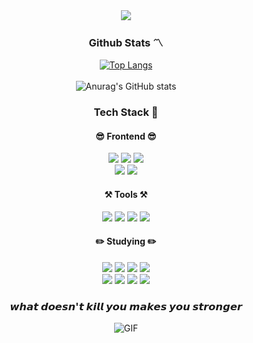 <div align="center">
  <img src="https://capsule-render.vercel.app/api?type=Cylinder&color=8EC96D&height=150&section=header&text=LeeSeMin%0AGitHub:)&animation=blinking&fontColor=ffffff&fontSize=50" />
</div>

<h3 align='center'>
  Github Stats 〽️
</h3>

<div align="center">
  <div align="center">
    <a href="https://github.com/anuraghazra/github-readme-stats">
      <img src="https://github-readme-stats.vercel.app/api/top-langs/?username=smnm1998" alt="Top Langs">
    </a>
  </div><br>
  <img src="https://github-readme-stats.vercel.app/api?username=smnm1998&count_private=true&show_icons=true&theme=shadow_green" alt="Anurag's GitHub stats">
</div>


<h3 align='center'>
  Tech Stack 🧱
</h3>
<div align='center'>
  <h4>
    😎 Frontend 😎
  </h4>
    <img src="https://img.shields.io/badge/html5-E34F26?style=for-the-badge&logo=html5&logoColor=white">
    <img src="https://img.shields.io/badge/Css-1572B6?style=for-the-badge&logo=Css3&logoColor=white">
    <img src="https://img.shields.io/badge/javascript-F7DF1E?style=for-the-badge&logo=javascript&logoColor=black"><br>
    <img src="https://img.shields.io/badge/React-61DAFB?style=for-the-badge&logo=React&logoColor=black">
    <img src="https://img.shields.io/badge/styled_components-DB7093?style=for-the-badge&logo=styledcomponents&logoColor=black">
  <h4>
    ⚒️ Tools ⚒️
  </h4>
    <img src="https://img.shields.io/badge/git-F05032?style=for-the-badge&logo=git&logoColor=white">
    <img src="https://img.shields.io/badge/github-181717?style=for-the-badge&logo=github&logoColor=white">
    <img src="https://img.shields.io/badge/notion-000000?style=for-the-badge&logo=notion&logoColor=white">
    <img src="https://img.shields.io/badge/VSCode-007ACC?style=for-the-badge&logo=visualstudiocode&logoColor=white">
  <h4>
    ✏️ Studying ✏️
  </h4>
  <img src="https://img.shields.io/badge/typescript-3178C6?style=for-the-badge&logo=typescript&logoColor=white">
  <img src="https://img.shields.io/badge/redux-764ABC?style=for-the-badge&logo=redux&logoColor=white">
  <img src="https://img.shields.io/badge/tailwindcss-06B6D4?style=for-the-badge&logo=tailwindcss&logoColor=white">
  <img src="https://img.shields.io/badge/jquery-0769AD?style=for-the-badge&logo=jquery&logoColor=white"><br>
  <img src="https://img.shields.io/badge/vue.js-4FC08D?style=for-the-badge&logo=vue.js&logoColor=white">
  <img src="https://img.shields.io/badge/next.js-000000?style=for-the-badge&logo=next.js&logoColor=white">
  <img src="https://img.shields.io/badge/express.js-000000?style=for-the-badge&logo=express&logoColor=white">
  <img src="https://img.shields.io/badge/node.js-5FA04E?style=for-the-badge&logo=node.js&logoColor=white">
</div>

<h3 align='center'>
  𝙬𝙝𝙖𝙩 𝙙𝙤𝙚𝙨𝙣'𝙩 𝙠𝙞𝙡𝙡 𝙮𝙤𝙪 𝙢𝙖𝙠𝙚𝙨 𝙮𝙤𝙪 𝙨𝙩𝙧𝙤𝙣𝙜𝙚𝙧
</h3>

<div>
  <p align="center">
    <img src="https://media.giphy.com/media/v1.Y2lkPTc5MGI3NjExejg2aWVvanZ2N2JibjgxMjNseGxib2NmemVmOHh5aXZwNzNtZWZkZiZlcD12MV9pbnRlcm5hbF9naWZfYnlfaWQmY3Q9Zw/XIqCQx02E1U9W/giphy.gif" alt="GIF">
  </p>
</div>

